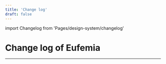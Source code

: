 ```yaml
---
title: 'Change log'
draft: false
---
```


import Changelog from 'Pages/design-system/changelog'

# Change log of Eufemia

---

<Changelog />

